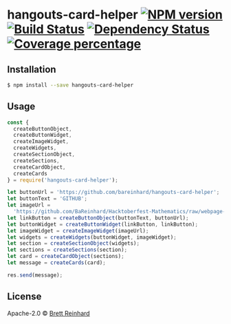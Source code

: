 # hangouts-card-helper [![NPM version][npm-image]][npm-url] [![Build Status][travis-image]][travis-url] [![Dependency Status][daviddm-image]][daviddm-url] [![Coverage percentage][coveralls-image]][coveralls-url]

>

## Installation

```sh
$ npm install --save hangouts-card-helper
```

## Usage

```js
const {
  createButtonObject,
  createButtonWidget,
  createImageWidget,
  createWidgets,
  createSectionObject,
  createSections,
  createCardObject,
  createCards
} = require('hangouts-card-helper');

let buttonUrl = 'https://github.com/bareinhard/hangouts-card-helper';
let buttonText = 'GITHUB';
let imageUrl =
  'https://github.com/BaReinhard/Hacktoberfest-Mathematics/raw/webpage-build/src/Screenshot%202017-10-04%2009.35.48.png?raw=true';
let linkButton = createButtonObject(buttonText, buttonUrl);
let buttonWidget = createButtonWidget(linkButton, linkButton);
let imageWidget = createImageWidget(imageUrl);
let widgets = createWidgets(buttonWidget, imageWidget);
let section = createSectionObject(widgets);
let sections = createSections(section);
let card = createCardObject(sections);
let message = createCards(card);

res.send(message);
```

## License

Apache-2.0 © [Brett Reinhard]()

[npm-image]: https://badge.fury.io/js/hangouts-card-helper.svg
[npm-url]: https://npmjs.org/package/hangouts-card-helper
[travis-image]: https://travis-ci.org/BaReinhard/hangouts-card-helper.svg?branch=master
[travis-url]: https://travis-ci.org/BaReinhard/hangouts-card-helper
[daviddm-image]: https://david-dm.org/BaReinhard/hangouts-card-helper.svg?theme=shields.io
[daviddm-url]: https://david-dm.org/BaReinhard/hangouts-card-helper
[coveralls-image]: https://coveralls.io/repos/BaReinhard/hangouts-card-helper/badge.svg
[coveralls-url]: https://coveralls.io/r/BaReinhard/hangouts-card-helper
